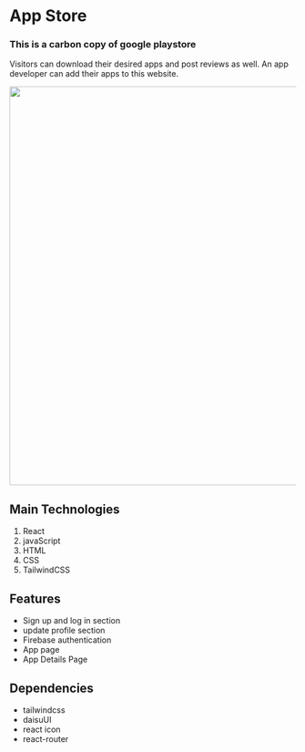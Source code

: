 <h1>App Store</h1>
<h3>This is a carbon copy of google playstore</h3>
<p>Visitors can download their desired apps and post reviews as well. An app developer can add their apps to this website.</p>

<img src="https://i.postimg.cc/Y0vZJ64T/appstore.png" width="800px" height="700px"/>
<h2>Main Technologies</h2>
<ol>
  <li>React</li>
  <li>javaScript</li>
  <li>HTML</li>
  <li>CSS</li>
  <li>TailwindCSS</li>
</ol>

<h2>Features</h2>
<ul>
  <li>Sign up and log in section</li>
  <li>update profile section</li>
  <li>Firebase authentication</li>
  <li>App page</li>
  <li>App Details Page</li>

</ul>
<h2> Dependencies</h2>
<ul>
  <li>tailwindcss</li>
  <li>daisuUI</li>
  <li>react icon</li>
  <li>react-router</li>
</ul>
